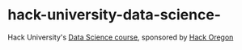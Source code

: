 # hack-university-data-science-
Hack University's [Data Science course](http://www.hackoregon.org/database-cohort), sponsored by [Hack Oregon](http://hackoregon.org)
